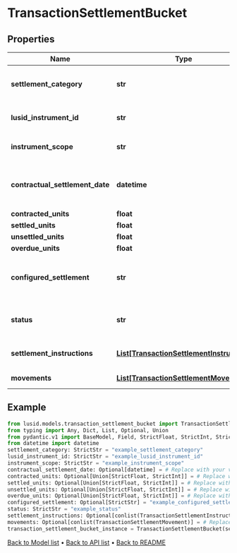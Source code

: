 # TransactionSettlementBucket

## Properties
Name | Type | Description | Notes
------------ | ------------- | ------------- | -------------
**settlement_category** | **str** | A category representing the set of movement types that this instruction applies to. | 
**lusid_instrument_id** | **str** | The LusidInstrumentId of the instrument being settled. | 
**instrument_scope** | **str** | The Scope of the instrument being settled. | 
**contractual_settlement_date** | **datetime** | The contractual settlement date. Used to match the instruction to the correct settlement bucket. | [optional] 
**contracted_units** | **float** | The contracted units. | [optional] 
**settled_units** | **float** | The settled units. | [optional] 
**unsettled_units** | **float** | The unsettled units. | [optional] 
**overdue_units** | **float** | The overdue units. | [optional] 
**configured_settlement** | **str** | The method of settlement for the settlement bucket, as defined in the portfolio&#39;s SettlementConfiguration | [optional] 
**status** | **str** | The Status of the settlement bucket - &#39;Settled&#39;, &#39;Part Settled&#39; or &#39;Unsettled&#39;. | 
**settlement_instructions** | [**List[TransactionSettlementInstruction]**](TransactionSettlementInstruction.md) | The settlement instructions received for this settlement bucket. | [optional] 
**movements** | [**List[TransactionSettlementMovement]**](TransactionSettlementMovement.md) | The movements for the settlement bucket. | [optional] 
## Example

```python
from lusid.models.transaction_settlement_bucket import TransactionSettlementBucket
from typing import Any, Dict, List, Optional, Union
from pydantic.v1 import BaseModel, Field, StrictFloat, StrictInt, StrictStr, conlist, constr
from datetime import datetime
settlement_category: StrictStr = "example_settlement_category"
lusid_instrument_id: StrictStr = "example_lusid_instrument_id"
instrument_scope: StrictStr = "example_instrument_scope"
contractual_settlement_date: Optional[datetime] = # Replace with your value
contracted_units: Optional[Union[StrictFloat, StrictInt]] = # Replace with your value
settled_units: Optional[Union[StrictFloat, StrictInt]] = # Replace with your value
unsettled_units: Optional[Union[StrictFloat, StrictInt]] = # Replace with your value
overdue_units: Optional[Union[StrictFloat, StrictInt]] = # Replace with your value
configured_settlement: Optional[StrictStr] = "example_configured_settlement"
status: StrictStr = "example_status"
settlement_instructions: Optional[conlist(TransactionSettlementInstruction)] = # Replace with your value
movements: Optional[conlist(TransactionSettlementMovement)] = # Replace with your value
transaction_settlement_bucket_instance = TransactionSettlementBucket(settlement_category=settlement_category, lusid_instrument_id=lusid_instrument_id, instrument_scope=instrument_scope, contractual_settlement_date=contractual_settlement_date, contracted_units=contracted_units, settled_units=settled_units, unsettled_units=unsettled_units, overdue_units=overdue_units, configured_settlement=configured_settlement, status=status, settlement_instructions=settlement_instructions, movements=movements)

```

[Back to Model list](../README.md#documentation-for-models) &#8226; [Back to API list](../README.md#documentation-for-api-endpoints) &#8226; [Back to README](../README.md)

